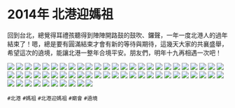# 2014年 北港迎媽祖

回到台北，總覺得耳禮孩聽得到陣陣開路鼓的鼓吹、鑼聲，一年一度北港人的過年結束了！嗯，總是要有圓滿結束才會有新的等待與期待，這幾天大家的共襄盛舉，希望這次的遶境，能讓北港一整年合境平安。朋友們，明年十九再相遇一次吧！

![](img/001.jpg)
![](img/002.jpg)
![](img/003.jpg)
![](img/004.jpg)
![](img/005.jpg)
![](img/006.jpg)
![](img/007.jpg)
![](img/008.jpg)
![](img/009.jpg)
![](img/010.jpg)
![](img/011.jpg)
![](img/012.jpg)
![](img/013.jpg)
![](img/014.jpg)
![](img/015.jpg)
![](img/016.jpg)
![](img/017.jpg)
![](img/018.jpg)
![](img/019.jpg)
![](img/020.jpg)
![](img/021.jpg)
![](img/022.jpg)
![](img/023.jpg)
![](img/024.jpg)
![](img/025.jpg)
![](img/026.jpg)
![](img/027.jpg)
![](img/028.jpg)
![](img/029.jpg)
![](img/030.jpg)
![](img/031.jpg)
![](img/032.jpg)
![](img/033.jpg)
![](img/034.jpg)
![](img/035.jpg)
![](img/036.jpg)
![](img/037.jpg)
![](img/038.jpg)
![](img/039.jpg)
![](img/040.jpg)
![](img/041.jpg)
![](img/042.jpg)
![](img/043.jpg)
![](img/044.jpg)
![](img/045.jpg)
![](img/046.jpg)
![](img/047.jpg)
![](img/048.jpg)
![](img/049.jpg)
![](img/050.jpg)
![](img/051.jpg)
![](img/052.jpg)
![](img/053.jpg)
![](img/054.jpg)
![](img/055.jpg)
![](img/056.jpg)
![](img/057.jpg)
![](img/058.jpg)
![](img/059.jpg)
![](img/060.jpg)

`#北港` `#媽祖` `#北港迎媽祖` `#廟會` `#遶境`